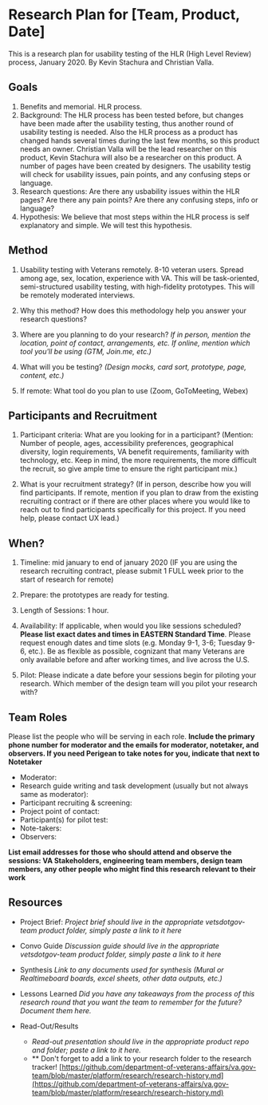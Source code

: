 # Research Plan for [Team, Product, Date]
This is a research plan for usability testing of the HLR (High Level Review) process, January 2020. By Kevin Stachura and Christian Valla.

## Goals
1. Benefits and memorial. HLR process. 
2. Background: The HLR process has been tested before, but changes have been made after the usability testing, thus another round of usability testing is needed. Also the HLR process as a product has changed hands several times during the last few months, so this product needs an owner. Christian Valla will be the lead researcher on this product, Kevin Stachura will also be a researcher on this product.  A number of pages have been created by designers. The usability testig will check for usability issues, pain points, and any confusing steps or language. 
3. Research questions: Are there any usbability issues within the HLR pages? Are there any pain points? Are there any confusing steps, info or language? 
4. Hypothesis: We believe that most steps within the HLR process is self explanatory and simple. We will test this hypothesis. 

## Method
1.	Usability testing with Veterans remotely. 8-10 veteran users. Spread among age, sex, location, experience with VA. 
  This will be task-oriented, semi-structured usability testing, with high-fidelity prototypes.
  This will be remotely moderated interviews.
  
2.	Why this method? How does this methodology help you answer your research questions? 

3.	Where are you planning to do your research? *If in person, mention the location, point of contact, arrangements, etc. If online, mention which tool you'll be using (GTM, Join.me, etc.)*

4.	What will you be testing? *(Design mocks, card sort, prototype, page, content, etc.)* 

5.  If remote: What tool do you plan to use (Zoom, GoToMeeting, Webex)

## Participants and Recruitment
1.	Participant criteria: What are you looking for in a participant?
(Mention: Number of people, ages, accessibility preferences, geographical diversity, login requirements, VA benefit requirements, familiarity with technology, etc. Keep in mind, the more requirements, the more difficult the recruit, so give ample time to ensure the right participant mix.)

2.	What is your recruitment strategy? 
(If in person, describe how you will find participants. If remote, mention if you plan to draw from the existing recruiting contract or if there are other places where you would like to reach out to find participants specifically for this project. If you need help, please contact UX lead.)

## When? 
1.	Timeline: mid january to end of january 2020
(IF you are using the research recruiting contract, please submit 1 FULL week prior to the start of research for remote)

2.	Prepare: the prototypes are ready for testing.  

3. Length of Sessions: 1 hour.

4.	Availability: If applicable, when would you like sessions scheduled? **Please list exact dates and times in EASTERN Standard Time**. Please request enough dates and time slots (e.g. Monday 9-1, 3-6; Tuesday 9-6, etc.). Be as flexible as possible, cognizant that many Veterans are only available before and after working times, and live across the U.S.

5.	Pilot: Please indicate a date before your sessions begin for piloting your research. Which member of the design team will you pilot your research with? 

## Team Roles
Please list the people who will be serving in each role. **Include the primary phone number for moderator and the emails for moderator, notetaker, and observers. If you need Perigean to take notes for you, indicate that next to Notetaker** 
- Moderator:
- Research guide writing and task development (usually but not always same as moderator):
- Participant recruiting & screening:
- Project point of contact:
- Participant(s) for pilot test:
- Note-takers:
- Observers:

**List email addresses for those who should attend and observe the sessions: VA Stakeholders, engineering team members, design team members, any other people who might find this research relevant to their work**

## Resources
- Project Brief: 
*Project brief should live in the appropriate vetsdotgov-team product folder, simply paste a link to it here*

- Convo Guide
*Discussion guide should live in the appropriate vetsdotgov-team product folder, simply paste a link to it here*

- Synthesis
*Link to any documents used for synthesis (Mural or Realtimeboard boards, excel sheets, other data outputs, etc.)* 

- Lessons Learned
*Did you have any takeaways from the process of this research round that you want the team to remember for the future? Document them here.* 

- Read-Out/Results
  - *Read-out presentation should live in the appropriate product repo and folder; paste a link to it here.* 
  - ** Don't forget to add a link to your research folder to the research tracker! [https://github.com/department-of-veterans-affairs/va.gov-team/blob/master/platform/research/research-history.md](https://github.com/department-of-veterans-affairs/va.gov-team/blob/master/platform/research/research-history.md)
